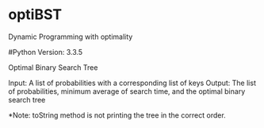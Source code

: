 optiBST
=======

Dynamic Programming with optimality

#Python Version: 3.3.5

Optimal Binary Search Tree

Input: A list of probabilities with a corresponding list of keys
Output: The list of probabilities, minimum average of search time, 
        and the optimal binary search tree
        
  *Note: toString method is not printing the tree in the correct order.
         

